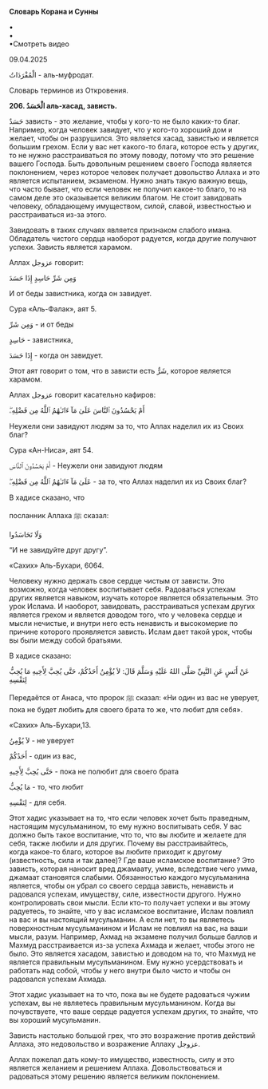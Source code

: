 **Словарь Корана и Сунны**  
  
  
•  
•  
•Смотреть видео  
  
09.04.2025  
  

الْمُفْرَدَاتُ - аль-муфродат.

Словарь терминов из Откровения.

  

**206. الْحَسَدُ аль-хасад, зависть.**

حَسَدٌ зависть - это желание, чтобы у кого-то не было каких-то благ.
Например, когда человек завидует, что у кого-то хороший дом и желает,
чтобы он разрушился. Это является хасад, завистью и является большим
грехом. Если у вас нет какого-то блага, которое есть у других, то не
нужно расстраиваться по этому поводу, потому что это решение вашего
Господа. Быть довольным решением своего Господа является поклонением,
через которое человек получает довольство Аллаха и это является
испытанием, экзаменом. Нужно знать такую важную вещь, что часто бывает,
что если человек не получил какое-то благо, то на самом деле это
оказывается великим благом. Не стоит завидовать человеку, обладающему
имуществом, силой, славой, известностью и расстраиваться из-за этого. 

Завидовать в таких случаях является признаком слабого имана. Обладатель
чистого сердца наоборот радуется, когда другие получают успехи. Зависть
является харамом.

  

Аллах عزوجل говорит:

وَمِن شَرِّ حَاسِدٍ إِذَا حَسَدَ

И от беды завистника, когда он завидует.

Сура «Аль-Фалак», аят 5.

وَمِن شَرِّ - и от беды

حَاسِدٍ - завистника,

إِذَا حَسَدَ - когда он завидует.

  

Этот аят говорит о том, что в зависти есть شَرٌّ, которое является
харамом. 

  

Аллах عزوجل говорит касательно кафиров:

أَمْ يَحْسُدُونَ ٱلنَّاسَ عَلَىٰ مَآ ءَاتَـٰهُمُ ٱللَّهُ مِن فَضْلِهِۦ‌ۖ 

Неужели они завидуют людям за то, что Аллах наделил их из Своих благ?

Сура «Ан-Ниса», аят 54.

أَمْ يَحْسُدُونَ ٱلنَّاسَ - Неужели они завидуют людям

عَلَىٰ مَآ ءَاتَـٰهُمُ ٱللَّهُ مِن فَضْلِهِۦ‌ۖ - за то, что Аллах наделил их из Своих благ?

  

В хадисе сказано, что 

посланник Аллаха ﷺ сказал:

وَلَا تَحَاسَدُوا

“И не завидуйте друг другу”. 

«Сахих» Аль-Бухари, 6064.

  

Человеку нужно держать свое сердце чистым от зависти. Это возможно,
когда человек воспитывает себя. Радоваться успехам других является
навыком, изучать которое является обязательным. Это урок Ислама. И
наоборот, завидовать, расстраиваться успехам других является грехом и
является доводом того, что у человека сердце и мысли нечистые, и внутри
него есть ненависть и высокомерие по причине которого проявляется
зависть. Ислам дает такой урок, чтобы вы были между собой братьями.

  

В хадисе сказано:

عَنْ أَنَسٍ عَنِ النَّبِيِّ صَلَّى اللهُ عَلَيْهِ وَسَلَّمَ قَالَ: لاَ يُؤْمِنُ أَحَدُكُمْ، حَتَّى يُحِبَّ لِأَخِيهِ مَا
يُحِبُّ لِنَفْسِهِ 

Передаётся от Анаса, что пророк ﷺ сказал: «Ни один из вас не уверует,
пока не будет любить для своего брата то же, что любит для себя».

«Сахих» Аль-Бухари,13.

لاَ يُؤْمِنُ - не уверует 

أَحَدُكُمْ - один из вас,

حَتَّى يُحِبَّ لِأَخِيهِ - пока не полюбит для своего брата

مَا يُحِبُّ - то, что любит

لِنَفْسِهِ - для себя. 

  

Этот хадис указывает на то, что если человек хочет быть праведным,
настоящим мусульманином, то ему нужно воспитывать себя. У вас должно
быть такое воспитание, что то, что вы любите и желаете для себя, также
любили и для других. Почему вы расстраивайтесь, когда какое-то благо,
которое вы любите приходит к другому (известность, сила и так далее)?
Где ваше исламское воспитание? Это зависть, которая наносит вред
джамаату, умме, вследствие чего умма, джамаат становятся слабыми.
Обязанностью каждого мусульманина является, чтобы он убрал со своего
сердца зависть, ненависть и радовался успехам, имуществу, силе,
известности другого. Нужно контролировать свои мысли. Если кто-то
получает успехи и вы этому радуетесь, то знайте, что у вас исламское
воспитание, Ислам повлиял на вас и вы настоящий мусульманин. А если нет,
то вы являетесь поверхностным мусульманином и Ислам не повлиял на вас,
на ваши мысли, разум. Например, Ахмад на экзамене получил больше баллов
и Махмуд расстраивается из-за успеха Ахмада и желает, чтобы этого не
было. Это является хасадом, завистью и доводом на то, что Махмуд не
является правильным мусульманином. Ему нужно усердствовать и работать
над собой, чтобы у него внутри было чисто и чтобы он радовался успехам
Ахмада. 

Этот хадис указывает на то что, пока вы не будете радоваться чужим
успехам, вы не являетесь правильным мусульманином. Когда вы
почувствуете, что ваше сердце радуется успехам других, то знайте, что вы
хороший мусульманин. 

Зависть настолько большой грех, что это возражение против действий
Аллаха, это недовольство и возражение Аллаху عزوجل. 

Аллах пожелал дать кому-то имущество, известность, силу и это является
желанием и решением Аллаха. Довольствоваться и радоваться этому решению
является великим поклонением.
